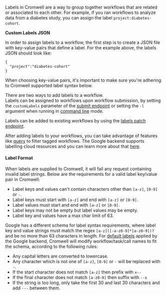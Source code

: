 Labels in Cromwell are a way to group together workflows that are related or associated to each other.
For example, if you ran workflows to analyze data from a diabetes study, you can assign the label `project:diabetes-cohort`.  

**Custom Labels JSON**

In order to assign labels to a workflow, the first step is to create a JSON file with key-value pairs that define a label. For the example above, the labels JSON should look like:

```
{
  "project":"diabetes-cohort"
}
```

When choosing key-value pairs, it's important to make sure you're adhering to Cromwell supported label syntax below.  

There are two ways to add labels to a workflow.  
Labels can be assigned to workflows upon workflow submission, by setting the `customLabels` parameter of the [submit endpoint](/api/POST_api_workflows_version) or setting the `-l` argument when running in [command line](/CommandLine) mode.

Labels can be added to existing workflows by using the [labels patch endpoint](/api/PATCH_api_workflows_version_id_labels/).

After adding labels to your workflows, you can take advantage of features like [query](/api/GET_api_workflows_version_query) to filter tagged workflows. The Google backend supports labelling cloud resources and you can learn more about that [here](/backends/Google/#google-labels).

#### Label Format

When labels are supplied to Cromwell, it will fail any request containing invalid label strings. Below are the requirements for a valid label key/value pair in Cromwell:

* Label keys and values can't contain characters other than `[a-z]`, `[0-9]` or `-`.
* Label keys must start with `[a-z]` and end with `[a-z]` or `[0-9]`.
* Label values must start and end with `[a-z]` or `[0-9]`.
* Label keys may not be empty but label values may be empty.
* Label key and values have a max char limit of 63.

Google has a different schema for label syntax requirements, where label key and value strings must match the regex `[a-z]([-a-z0-9]*[a-z0-9])?` and be no more than 63 characters in length.
For [default labels](/backends/Google/#google-labels) applied by the Google backend, Cromwell will modify workflow/task/call names to fit the schema, according to the following rules:

* Any capital letters are converted to lowercase.
* Any character which is not one of `[a-z]`, `[0-9]` or `-` will be replaced with `-`.
* If the start character does not match `[a-z]` then prefix with `x--`
* If the final character does not match `[a-z0-9]` then suffix with `--x`
* If the string is too long, only take the first 30 and last 30 characters and add `---` between them.
